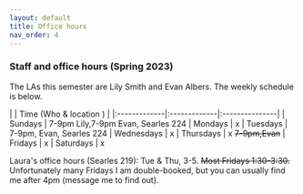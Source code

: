 ```yaml
---
layout: default 
title: Office hours 
nav_order: 4
---
```



### Staff and office hours   (Spring 2023)


The LAs this semester are Lily Smith and Evan Albers.  The weekly  schedule is below.  


|              |   Time  (Who & location )  |
|:-------------|:-------------|:---------------|
| Sundays      |   7-9pm Lily,7-9pm Evan, Searles 224
| Mondays      |  x
| Tuesdays     |  7-9pm, Evan, Searles 224
| Wednesdays   |  x
| Thursdays    |  x ~~7-9pm,Evan~~
| Fridays      |  x
| Saturdays    |  x

Laura's office hours (Searles 219): Tue & Thu, 3-5. ~~Most Fridays 1:30-3:30.~~ Unfortunately many Fridays I am double-booked, but you can usually find me after 4pm (message me to find out).
